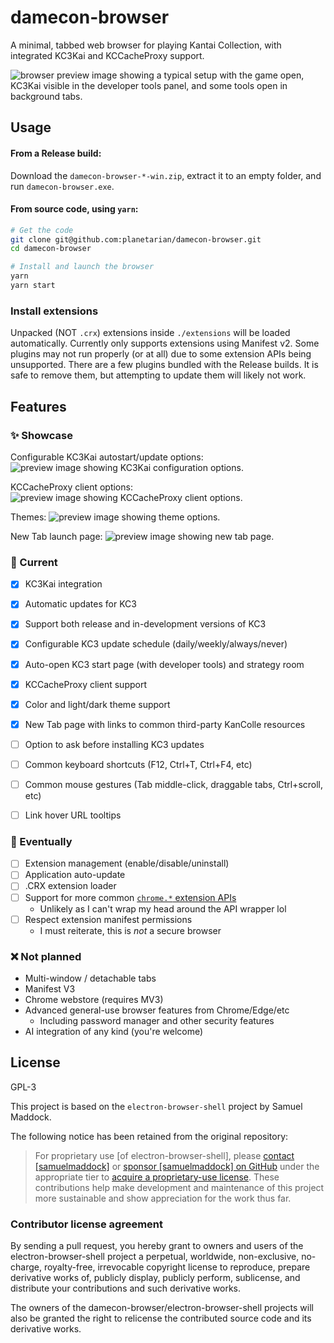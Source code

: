 # damecon-browser

A minimal, tabbed web browser for playing Kantai Collection, with integrated KC3Kai and KCCacheProxy support.

![browser preview image showing a typical setup with the game open, KC3Kai visible in the developer tools panel, and some tools open in background tabs.](./screenshots/ingame.png)

## Usage

#### From a Release build:
Download the `damecon-browser-*-win.zip`, extract it to an empty folder, and run `damecon-browser.exe`.

#### From source code, using `yarn`:
```bash
# Get the code
git clone git@github.com:planetarian/damecon-browser.git
cd damecon-browser

# Install and launch the browser
yarn
yarn start
```

### Install extensions

Unpacked (NOT `.crx`) extensions inside `./extensions` will be loaded automatically.
Currently only supports extensions using Manifest v2.
Some plugins may not run properly (or at all) due to some extension APIs being unsupported.
There are a few plugins bundled with the Release builds. It is safe to remove them, but attempting to update them will likely not work.

## Features

### ✨ Showcase

Configurable KC3Kai autostart/update options:
![preview image showing KC3Kai configuration options.](./screenshots/update.png)

KCCacheProxy client options:
![preview image showing KCCacheProxy client options.](./screenshots/proxy.png)

Themes:
![preview image showing theme options.](./screenshots/themes.png)

New Tab launch page:
![preview image showing new tab page.](./screenshots/newtab.png)

### 🚀 Current

- [x] KC3Kai integration
- [x] Automatic updates for KC3
- [x] Support both release and in-development versions of KC3
- [x] Configurable KC3 update schedule (daily/weekly/always/never)
- [x] Auto-open KC3 start page (with developer tools) and strategy room
- [x] KCCacheProxy client support
- [x] Color and light/dark theme support
- [x] New Tab page with links to common third-party KanColle resources
- [ ] Option to ask before installing KC3 updates
- [ ] Common keyboard shortcuts (F12, Ctrl+T, Ctrl+F4, etc)
- [ ] Common mouse gestures (Tab middle-click, draggable tabs, Ctrl+scroll, etc)
- [ ] Link hover URL tooltips
    

### 🤞 Eventually
- [ ] Extension management (enable/disable/uninstall)
- [ ] Application auto-update
- [ ] .CRX extension loader
- [ ] Support for more common [`chrome.*` extension APIs](https://developer.chrome.com/extensions/devguide)
    - Unlikely as I can't wrap my head around the API wrapper lol
- [ ] Respect extension manifest permissions
    - I must reiterate, this is *not* a secure browser

### ❌ Not planned

- Multi-window / detachable tabs
- Manifest V3
- Chrome webstore (requires MV3)
- Advanced general-use browser features from Chrome/Edge/etc
    - Including password manager and other security features
- AI integration of any kind (you're welcome)

## License

GPL-3

This project is based on the `electron-browser-shell` project by Samuel Maddock.

The following notice has been retained from the original repository:

> For proprietary use [of electron-browser-shell], please [contact [samuelmaddock]](mailto:sam@samuelmaddock.com?subject=electron-browser-shell%20license) or [sponsor [samuelmaddock] on GitHub](https://github.com/sponsors/samuelmaddock/) under the appropriate tier to [acquire a proprietary-use license](https://github.com/samuelmaddock/electron-browser-shell/blob/master/LICENSE-PATRON.md). These contributions help make development and maintenance of this project more sustainable and show appreciation for the work thus far.

### Contributor license agreement

By sending a pull request, you hereby grant to owners and users of the
electron-browser-shell project a perpetual, worldwide, non-exclusive,
no-charge, royalty-free, irrevocable copyright license to reproduce, prepare
derivative works of, publicly display, publicly perform, sublicense, and
distribute your contributions and such derivative works.

The owners of the damecon-browser/electron-browser-shell projects will also be granted the right to relicense the
contributed source code and its derivative works.
